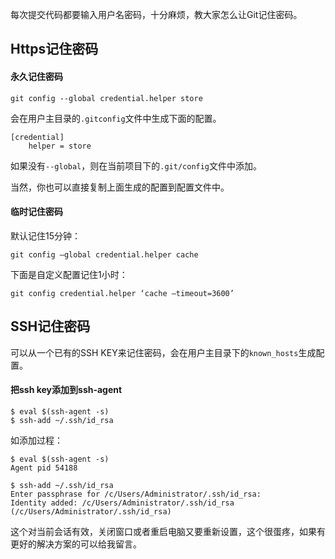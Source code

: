 每次提交代码都要输入用户名密码，十分麻烦，教大家怎么让Git记住密码。

## Https记住密码

#### 永久记住密码
```
git config --global credential.helper store
```

会在用户主目录的`.gitconfig`文件中生成下面的配置。

```
[credential]
	helper = store
```

如果没有`--global`，则在当前项目下的`.git/config`文件中添加。

当然，你也可以直接复制上面生成的配置到配置文件中。

#### 临时记住密码

默认记住15分钟：

```
git config –global credential.helper cache
```

下面是自定义配置记住1小时：

```
git config credential.helper ‘cache –timeout=3600’
```

## SSH记住密码

可以从一个已有的SSH KEY来记住密码，会在用户主目录下的`known_hosts`生成配置。

#### 把ssh key添加到ssh-agent

```
$ eval $(ssh-agent -s)
$ ssh-add ~/.ssh/id_rsa
```

如添加过程：

```
$ eval $(ssh-agent -s)
Agent pid 54188

$ ssh-add ~/.ssh/id_rsa
Enter passphrase for /c/Users/Administrator/.ssh/id_rsa:
Identity added: /c/Users/Administrator/.ssh/id_rsa (/c/Users/Administrator/.ssh/id_rsa)

```
这个对当前会话有效，关闭窗口或者重启电脑又要重新设置，这个很蛋疼，如果有更好的解决方案的可以给我留言。
